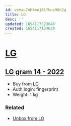 ```yaml
---
id: vzmau7oh4moj61fkus90n2g
title: LG
desc: ''
updated: 1654117523648
created: 1654117134639
---
```

# [LG](https://www.lg.com/us/laptops)

## [LG gram 14 - 2022](https://www.lg.com/us/laptops/lg-14z90p-k.aab6u1-ultra-slim-laptop)

- Buy from [LG](https://www.lg.com/us/laptops/lg-14z90p-k.aab6u1-ultra-slim-laptop)
- Auth login: fingerprint
- Weight: 1 kg

### Related

- [Unbox from LG](https://www.youtube.com/watch?v=ebkoYDXWxTk)